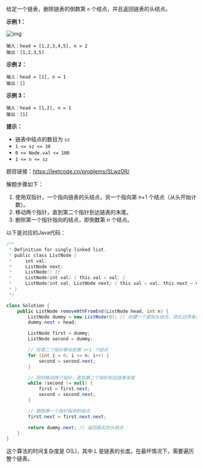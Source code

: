 给定一个链表，删除链表的倒数第 `n` 个结点，并且返回链表的头结点。

 

**示例 1：**

![img](https://assets.leetcode.com/uploads/2020/10/03/remove_ex1.jpg)

```
输入：head = [1,2,3,4,5], n = 2
输出：[1,2,3,5]
```

**示例 2：**

```
输入：head = [1], n = 1
输出：[]
```

**示例 3：**

```
输入：head = [1,2], n = 1
输出：[1]
```

 

**提示：**

- 链表中结点的数目为 `sz`
- `1 <= sz <= 30`
- `0 <= Node.val <= 100`
- `1 <= n <= sz`





题目链接：https://leetcode.cn/problems/SLwz0R/





解题步骤如下：

1. 使用双指针，一个指向链表的头结点，另一个指向第 n+1 个结点（从头开始计数）。
2. 移动两个指针，直到第二个指针到达链表的末尾。
3. 删除第一个指针指向的结点，即倒数第 n 个结点。

以下是对应的Java代码：

```java
/**
 * Definition for singly-linked list.
 * public class ListNode {
 *     int val;
 *     ListNode next;
 *     ListNode() {}
 *     ListNode(int val) { this.val = val; }
 *     ListNode(int val, ListNode next) { this.val = val; this.next = next; }
 * }
 */

class Solution {
    public ListNode removeNthFromEnd(ListNode head, int n) {
        ListNode dummy = new ListNode(0); // 创建一个虚拟头结点，简化边界条件处理
        dummy.next = head;

        ListNode first = dummy;
        ListNode second = dummy;

        // 将第二个指针移动到第 n+1 个结点
        for (int i = 0; i <= n; i++) {
            second = second.next;
        }

        // 同时移动两个指针，直到第二个指针到达链表末尾
        while (second != null) {
            first = first.next;
            second = second.next;
        }

        // 删除第一个指针指向的结点
        first.next = first.next.next;

        return dummy.next; // 返回真实的头结点
    }
}
```

这个算法的时间复杂度是 O(L)，其中 L 是链表的长度。在最坏情况下，需要遍历整个链表。